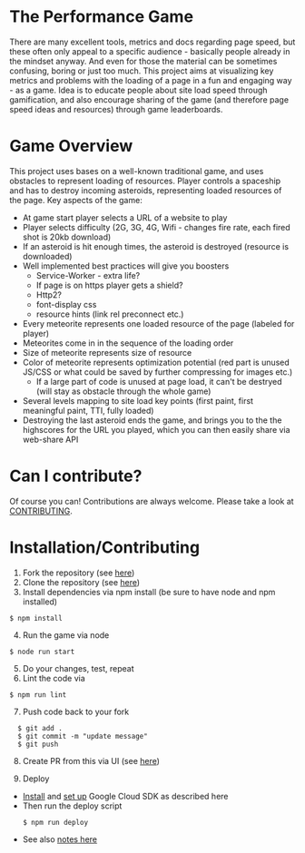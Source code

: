 # The Performance Game
There are many excellent tools, metrics and docs regarding page speed, but these often only appeal to a specific audience - basically people already in the mindset anyway. And even for those the material can be sometimes confusing, boring or just too much. This project aims at visualizing key metrics and problems with the loading of a page in a fun and engaging way - as a game. Idea is to educate people about site load speed through gamification, and also encourage sharing of the game (and therefore page speed ideas and resources) through game leaderboards.


# Game Overview
 This project uses bases on a well-known traditional game, and uses obstacles to represent loading of resources. Player controls a spaceship and has to destroy incoming asteroids, representing loaded resources of the page. Key aspects of the game:
* At game start player selects a URL of a website to play
* Player selects difficulty (2G, 3G, 4G, Wifi - changes fire rate, each fired shot is 20kb download)
* If an asteroid is hit enough times, the asteroid is destroyed (resource is downloaded)
* Well implemented best practices will give you boosters
    * Service-Worker - extra life?
    * If page is on https player gets a shield?
    * Http2?
    * font-display css
    * resource hints (link rel preconnect etc.)
* Every meteorite represents one loaded resource of the page (labeled for player)
* Meteorites come in in the sequence of the loading order
* Size of meteorite represents size of resource
* Color of meteorite represents optimization potential (red part is unused JS/CSS or what could be saved by further compressing for images etc.)
    * If a large part of code is unused at page load, it can't be destryed (will stay as obstacle through the whole game)
* Several levels mapping to site load key points (first paint, first meaningful paint, TTI, fully loaded)
* Destroying the last asteroid ends the game, and brings you to the the highscores for the URL you played, which you can then easily share via web-share API

# Can I contribute?

Of course you can! Contributions are always welcome. Please take a look at [CONTRIBUTING](./CONTRIBUTING.md).


# Installation/Contributing
1. Fork the repository (see [here](https://help.github.com/articles/fork-a-repo/#fork-an-example-repository))
2. Clone the repository (see [here](https://help.github.com/articles/cloning-a-repository/))
3. Install dependencies via npm install (be sure to have node and npm installed)

  ```none
  $ npm install 
  ```
4. Run the game via node
  ```none
  $ node run start
  ```
5. Do your changes, test, repeat
6. Lint the code via
  ```none
  $ npm run lint
  ```
7. Push code back to your fork
```none
  $ git add .
  $ git commit -m "update message"
  $ git push
  ```
8. Create PR from this via UI (see [here](https://help.github.com/articles/creating-a-pull-request-from-a-fork/))

9. Deploy
* [Install](https://cloud.google.com/sdk/install) and [set up](https://cloud.google.com/sdk/docs/initializing) Google Cloud SDK as described here
* Then run the deploy script
  ```none
  $ npm run deploy
  ```
* See also [notes here](https://cloud.google.com/appengine/docs/standard/nodejs/using-headless-chrome-with-puppeteer)


